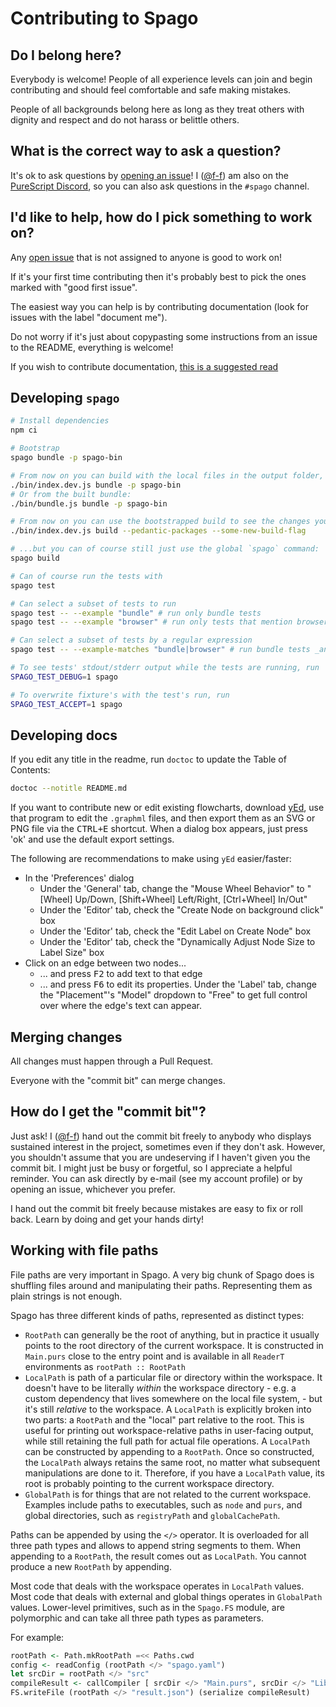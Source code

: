 # Contributing to Spago


## Do I belong here?

Everybody is welcome! People of all experience levels can join and begin contributing and
should feel comfortable and safe making mistakes.

People of all backgrounds belong here as long as they treat others with dignity
and respect and do not harass or belittle others.


## What is the correct way to ask a question?

It's ok to ask questions by [opening an issue][spago-issues]!
I ([@f-f][f-f]) am also on the [PureScript Discord][discord], so you can also ask
questions in the `#spago` channel.


## I'd like to help, how do I pick something to work on?

Any [open issue][spago-issues] that is not assigned to anyone is good to work on!

If it's your first time contributing then it's probably best to pick the ones marked
with "good first issue".

The easiest way you can help is by contributing documentation (look for issues with
the label "document me").

Do not worry if it's just about copypasting some instructions from an issue to the README,
everything is welcome!

If you wish to contribute documentation, [this is a suggested read](https://www.divio.com/blog/documentation/)

## Developing `spago`

```bash
# Install dependencies
npm ci

# Bootstrap
spago bundle -p spago-bin

# From now on you can build with the local files in the output folder, e.g.:
./bin/index.dev.js bundle -p spago-bin
# Or from the built bundle:
./bin/bundle.js bundle -p spago-bin

# From now on you can use the bootstrapped build to see the changes you make:
./bin/index.dev.js build --pedantic-packages --some-new-build-flag

# ...but you can of course still just use the global `spago` command:
spago build

# Can of course run the tests with
spago test

# Can select a subset of tests to run
spago test -- --example "bundle" # run only bundle tests
spago test -- --example "browser" # run only tests that mention browser in their name

# Can select a subset of tests by a regular expression
spago test -- --example-matches "bundle|browser" # run bundle tests _and_ those that mention browser

# To see tests' stdout/stderr output while the tests are running, run
SPAGO_TEST_DEBUG=1 spago

# To overwrite fixture's with the test's run, run
SPAGO_TEST_ACCEPT=1 spago
```

## Developing docs

If you edit any title in the readme, run `doctoc` to update the Table of Contents:

```bash
doctoc --notitle README.md
```

If you want to contribute new or edit existing flowcharts, download [yEd](https://www.yworks.com/products/yed), use that program to edit the `.graphml` files, and then export them as an SVG or PNG file via the <kbd>CTRL+E</kbd> shortcut. When a dialog box appears, just press 'ok' and use the default export settings.

The following are recommendations to make using `yEd` easier/faster:
- In the 'Preferences' dialog
    - Under the 'General' tab, change the "Mouse Wheel Behavior" to "[Wheel] Up/Down, [Shift+Wheel] Left/Right, [Ctrl+Wheel] In/Out"
    - Under the 'Editor' tab, check the "Create Node on background click" box
    - Under the 'Editor' tab, check the "Edit Label on Create Node" box
    - Under the 'Editor' tab, check the "Dynamically Adjust Node Size to Label Size" box
- Click on an edge between two nodes...
    - ... and press <kbd>F2</kbd> to add text to that edge
    - ... and press <kbd>F6</kbd> to edit its properties. Under the 'Label' tab, change the "Placement"'s "Model" dropdown to "Free" to get full control over where the edge's text can appear.

## Merging changes

All changes must happen through a Pull Request.

Everyone with the "commit bit" can merge changes.

## How do I get the "commit bit"?

Just ask!  I ([@f-f][f-f]) hand out the commit bit freely to anybody who
displays sustained interest in the project, sometimes even if they don't ask.
However, you shouldn't assume that you are undeserving if I haven't given you
the commit bit.  I might just be busy or forgetful, so I appreciate a helpful
reminder.  You can ask directly by e-mail (see my account profile) or by opening
an issue, whichever you prefer.

I hand out the commit bit freely because mistakes are easy to fix or roll back.
Learn by doing and get your hands dirty!


[f-f]: https://github.com/f-f
[discord]: https://purescript.org/chat
[spago-issues]: https://github.com/purescript/spago/issues

## Working with file paths

File paths are very important in Spago. A very big chunk of Spago does is
shuffling files around and manipulating their paths. Representing them as plain
strings is not enough.

Spago has three different kinds of paths, represented as distinct types:

- `RootPath` can generally be the root of anything, but in practice it usually
  points to the root directory of the current workspace. It is constructed in
  `Main.purs` close to the entry point and is available in all `ReaderT`
  environments as `rootPath :: RootPath`
- `LocalPath` is path of a particular file or directory within the workspace. It
  doesn't have to be literally _within_ the workspace directory - e.g. a custom
  dependency that lives somewhere on the local file system, - but it's still
  _relative_ to the workspace. A `LocalPath` is explicitly broken into two
  parts: a `RootPath` and the "local" part relative to the root. This is useful
  for printing out workspace-relative paths in user-facing output, while still
  retaining the full path for actual file operations. A `LocalPath` can be
  constructed by appending to a `RootPath`. Once so constructed, the `LocalPath`
  always retains the same root, no matter what subsequent manipulations are done
  to it. Therefore, if you have a `LocalPath` value, its root is probably
  pointing to the current workspace directory.
- `GlobalPath` is for things that are not related to the current workspace.
  Examples include paths to executables, such as `node` and `purs`, and global
  directories, such as `registryPath` and `globalCachePath`.

Paths can be appended by using the `</>` operator. It is overloaded for all
three path types and allows to append string segments to them. When appending to
a `RootPath`, the result comes out as `LocalPath`. You cannot produce a new
`RootPath` by appending.

Most code that deals with the workspace operates in `LocalPath` values. Most
code that deals with external and global things operates in `GlobalPath` values.
Lower-level primitives, such as in the `Spago.FS` module, are polymorphic and
can take all three path types as parameters.

For example:

```haskell
rootPath <- Path.mkRootPath =<< Paths.cwd
config <- readConfig (rootPath </> "spago.yaml")
let srcDir = rootPath </> "src"
compileResult <- callCompiler [ srcDir </> "Main.purs", srcDir </> "Lib.purs" ]
FS.writeFile (rootPath </> "result.json") (serialize compileResult)
```

